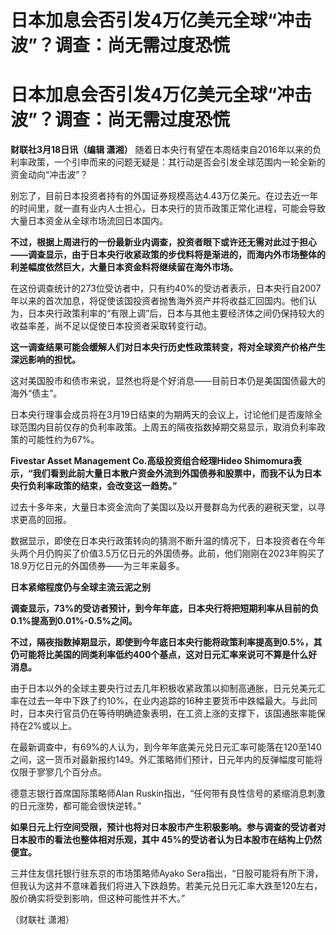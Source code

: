 # 日本加息会否引发4万亿美元全球“冲击波”？调查：尚无需过度恐慌

# 日本加息会否引发4万亿美元全球“冲击波”？调查：尚无需过度恐慌

**财联社3月18日讯（编辑 潇湘）**
随着日本央行有望在本周结束自2016年以来的负利率政策，一个引申而来的问题无疑是：其行动是否会引发全球范围内一轮全新的资金动向“冲击波”？

别忘了，目前日本投资者持有的外国证券规模高达4.43万亿美元。在过去近一年的时间里，就一直有业内人士担心，日本央行的货币政策正常化进程，可能会导致大量日本资金从全球市场流回日本国内。

**不过，根据上周进行的一份最新业内调查，投资者眼下或许还无需对此过于担心——调查显示，由于日本央行收紧政策的步伐料将是渐进的，而海内外市场整体的利差幅度依然巨大，大量日本资金料将继续留在海外市场。**

在这份调查统计的273位受访者中，只有约40%的受访者表示，日本央行自2007年以来的首次加息，将促使该国投资者抛售海外资产并将收益汇回国内。他们认为，日本央行政策利率的“有限上调”后，日本与其他主要经济体之间仍保持较大的收益率差，尚不足以促使日本投资者采取转变行动。

**这一调查结果可能会缓解人们对日本央行历史性政策转变，将对全球资产价格产生深远影响的担忧。**

这对美国股市和债市来说，显然也将是个好消息——目前日本仍是美国国债最大的海外“债主”。

日本央行理事会成员将在3月19日结束的为期两天的会议上，讨论他们是否废除全球范围内目前仅存的负利率政策。上周五的隔夜指数掉期交易显示，取消负利率政策的可能性约为67%。

**Fivestar Asset Management Co.高级投资组合经理Hideo
Shimomura表示，“我们看到此前大量日本散户资金外流到外国债券和股票中，而我不认为日本央行负利率政策的结束，会改变这一趋势。”**

过去十多年来，大量日本资金流向了美国以及以开曼群岛为代表的避税天堂，以寻求更高的回报。

数据显示，即使在日本央行政策转向的猜测不断升温的情况下，日本投资者在今年头两个月仍购买了价值3.5万亿日元的外国债券。此前，他们刚刚在2023年购买了18.9万亿日元的外国债券——为三年来最多。

**日本紧缩程度仍与全球主流云泥之别**

**调查显示，73%的受访者预计，到今年年底，日本央行将把短期利率从目前的负0.1%提高到0.01%-0.5%之间。**

**不过，隔夜指数掉期显示，即使到今年底日本央行能将政策利率提高到0.5%，其仍可能将比美国的同类利率低约400个基点，这对日元汇率来说可不算是什么好消息。**

由于日本以外的全球主要央行过去几年积极收紧政策以抑制高通胀，日元兑美元汇率在过去一年中下跌了约10%，在业内追踪的16种主要货币中跌幅最大。与此同时，日本央行官员仍在等待明确迹象表明，在工资上涨的支撑下，该国通胀率能保持在2%或以上。

在最新调查中，有69%的人认为，到今年年底美元兑日元汇率可能落在120至140之间，这一货币对最新报约149。外汇策略师们预计，日元年内的反弹幅度可能将仅限于寥寥几个百分点。

德意志银行首席国际策略师Alan Ruskin指出，“任何带有良性信号的紧缩消息刺激的日元涨势，都可能会很快逆转。”

**如果日元上行空间受限，预计也将对日本股市产生积极影响。参与调查的受访者对日本股市的看法也整体相对乐观，其中
45%的受访者认为日本股市在结构上仍然便宜。**

三井住友信托银行驻东京的市场策略师Ayako
Sera指出，“日股可能将有所下滑，但我认为这并不意味着我们将进入下跌趋势。若美元兑日元汇率大跌至120左右，股价确实将受到影响，但这种可能性并不大。”

（财联社 潇湘）

